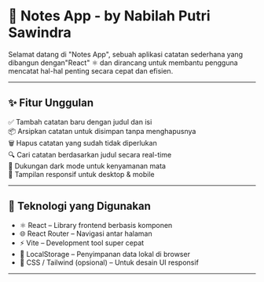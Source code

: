 # 📝 Notes App - by Nabilah Putri Sawindra

Selamat datang di "Notes App", sebuah aplikasi catatan sederhana yang dibangun dengan"React" ⚛️ dan dirancang untuk membantu pengguna mencatat hal-hal penting secara cepat dan efisien.

---

## ✨ Fitur Unggulan

✅ Tambah catatan baru dengan judul dan isi  
📦 Arsipkan catatan untuk disimpan tanpa menghapusnya  
🗑️ Hapus catatan yang sudah tidak diperlukan  
🔍 Cari catatan berdasarkan judul secara real-time  
🌙 Dukungan dark mode untuk kenyamanan mata  
📱 Tampilan responsif untuk desktop & mobile

---

## 🔧 Teknologi yang Digunakan

- ⚛️ React – Library frontend berbasis komponen
- 🌐 React Router – Navigasi antar halaman
- ⚡ Vite – Development tool super cepat
- 💾 LocalStorage – Penyimpanan data lokal di browser
- 🎨 CSS / Tailwind (opsional) – Untuk desain UI responsif

---



